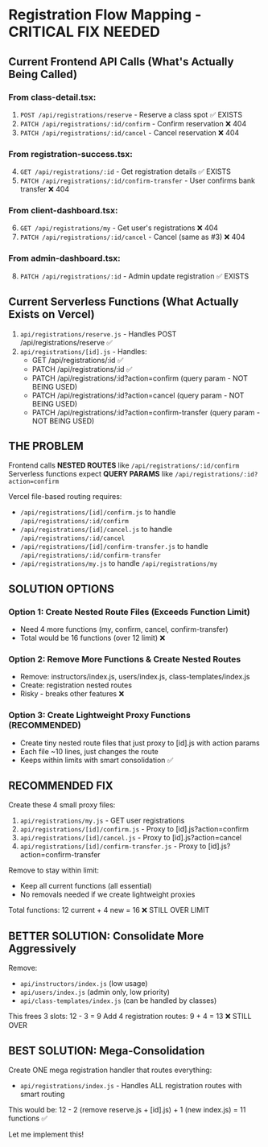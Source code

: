# Registration Flow Mapping - CRITICAL FIX NEEDED

## Current Frontend API Calls (What's Actually Being Called)

### From class-detail.tsx:
1. `POST /api/registrations/reserve` - Reserve a class spot ✅ EXISTS
2. `PATCH /api/registrations/:id/confirm` - Confirm reservation ❌ 404
3. `PATCH /api/registrations/:id/cancel` - Cancel reservation ❌ 404

### From registration-success.tsx:
4. `GET /api/registrations/:id` - Get registration details ✅ EXISTS
5. `PATCH /api/registrations/:id/confirm-transfer` - User confirms bank transfer ❌ 404

### From client-dashboard.tsx:
6. `GET /api/registrations/my` - Get user's registrations ❌ 404
7. `PATCH /api/registrations/:id/cancel` - Cancel (same as #3) ❌ 404

### From admin-dashboard.tsx:
8. `PATCH /api/registrations/:id` - Admin update registration ✅ EXISTS

## Current Serverless Functions (What Actually Exists on Vercel)

1. `api/registrations/reserve.js` - Handles POST /api/registrations/reserve ✅
2. `api/registrations/[id].js` - Handles:
   - GET /api/registrations/:id ✅
   - PATCH /api/registrations/:id ✅
   - PATCH /api/registrations/:id?action=confirm (query param - NOT BEING USED)
   - PATCH /api/registrations/:id?action=cancel (query param - NOT BEING USED)
   - PATCH /api/registrations/:id?action=confirm-transfer (query param - NOT BEING USED)

## THE PROBLEM

Frontend calls **NESTED ROUTES** like `/api/registrations/:id/confirm`
Serverless functions expect **QUERY PARAMS** like `/api/registrations/:id?action=confirm`

Vercel file-based routing requires:
- `/api/registrations/[id]/confirm.js` to handle `/api/registrations/:id/confirm`
- `/api/registrations/[id]/cancel.js` to handle `/api/registrations/:id/cancel`
- `/api/registrations/[id]/confirm-transfer.js` to handle `/api/registrations/:id/confirm-transfer`
- `/api/registrations/my.js` to handle `/api/registrations/my`

## SOLUTION OPTIONS

### Option 1: Create Nested Route Files (Exceeds Function Limit)
- Need 4 more functions (my, confirm, cancel, confirm-transfer)
- Total would be 16 functions (over 12 limit) ❌

### Option 2: Remove More Functions & Create Nested Routes
- Remove: instructors/index.js, users/index.js, class-templates/index.js
- Create: registration nested routes
- Risky - breaks other features ❌

### Option 3: Create Lightweight Proxy Functions (RECOMMENDED)
- Create tiny nested route files that just proxy to [id].js with action params
- Each file ~10 lines, just changes the route
- Keeps within limits with smart consolidation ✅

## RECOMMENDED FIX

Create these 4 small proxy files:
1. `api/registrations/my.js` - GET user registrations
2. `api/registrations/[id]/confirm.js` - Proxy to [id].js?action=confirm
3. `api/registrations/[id]/cancel.js` - Proxy to [id].js?action=cancel
4. `api/registrations/[id]/confirm-transfer.js` - Proxy to [id].js?action=confirm-transfer

Remove to stay within limit:
- Keep all current functions (all essential)
- No removals needed if we create lightweight proxies

Total functions: 12 current + 4 new = 16 ❌ STILL OVER LIMIT

## BETTER SOLUTION: Consolidate More Aggressively

Remove:
- `api/instructors/index.js` (low usage)
- `api/users/index.js` (admin only, low priority)
- `api/class-templates/index.js` (can be handled by classes)

This frees 3 slots: 12 - 3 = 9
Add 4 registration routes: 9 + 4 = 13 ❌ STILL OVER

## BEST SOLUTION: Mega-Consolidation

Create ONE mega registration handler that routes everything:
- `api/registrations/index.js` - Handles ALL registration routes with smart routing

This would be: 12 - 2 (remove reserve.js + [id].js) + 1 (new index.js) = 11 functions ✅

Let me implement this!

